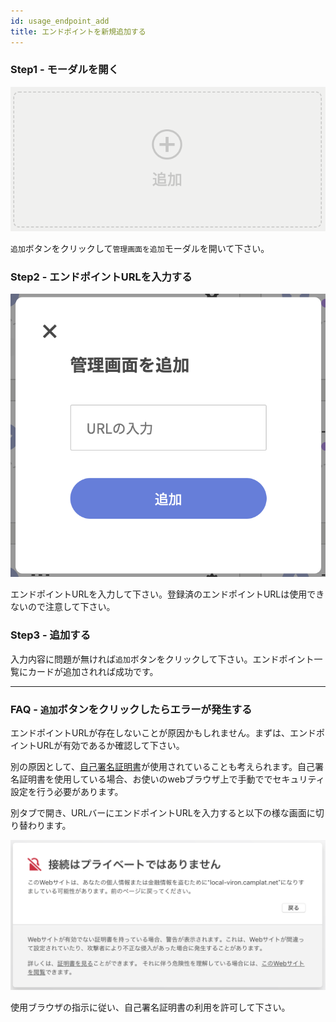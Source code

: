 ```yaml
---
id: usage_endpoint_add
title: エンドポイントを新規追加する
---
```


### Step1 - モーダルを開く

![add_button](./assets/add_button.png)

`追加`ボタンをクリックして`管理画面を追加`モーダルを開いて下さい。

### Step2 - エンドポイントURLを入力する

![add_modal](./assets/add_modal.png)

エンドポイントURLを入力して下さい。登録済のエンドポイントURLは使用できないので注意して下さい。

### Step3 - 追加する

入力内容に問題が無ければ`追加`ボタンをクリックして下さい。エンドポイント一覧にカードが追加されれば成功です。

---

### FAQ - `追加`ボタンをクリックしたらエラーが発生する

エンドポイントURLが存在しないことが原因かもしれません。まずは、エンドポイントURLが有効であるか確認して下さい。

別の原因として、[自己署名証明書](https://ja.wikipedia.org/wiki/%E8%87%AA%E5%B7%B1%E7%BD%B2%E5%90%8D%E8%A8%BC%E6%98%8E%E6%9B%B8)が使用されていることも考えられます。自己署名証明書を使用している場合、お使いのwebブラウザ上で手動ででセキュリティ設定を行う必要があります。

別タブで開き、URLバーにエンドポイントURLを入力すると以下の様な画面に切り替わります。

![self_signed_cert](./assets/self_signed_cert.png)

使用ブラウザの指示に従い、自己署名証明書の利用を許可して下さい。
